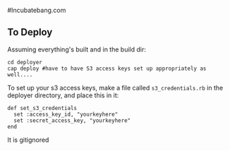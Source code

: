 #Incubatebang.com 

## To Deploy
Assuming everything's built and in the build dir:

    cd deployer
    cap deploy #have to have S3 access keys set up appropriately as well....

To set up your s3 access keys, make a file called `s3_credentials.rb` in the deployer directory, and place this in it:

    def set_s3_credentials
      set :access_key_id, "yourkeyhere"
      set :secret_access_key, "yourkeyhere"
    end

It is gitignored
